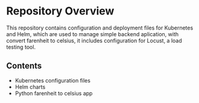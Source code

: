 <!DOCTYPE html>
<html lang="en">
<head>
    <meta charset="UTF-8">
    <meta name="viewport" content="width=device-width, initial-scale=1.0">
</head>
<body>
    <h1>Repository Overview</h1>
    <p>This repository contains configuration and deployment files for Kubernetes and Helm, which are used to manage simple backend aplication, with convert farenheit to celsius, it includes configuration for Locust, a load testing tool.</p>
    <h2>Contents</h2>
    <ul>
        <li>Kubernetes configuration files</li>
        <li>Helm charts</li>
        <li>Python farenheit to celsius app</li>
    </ul>
</body>
</html>
